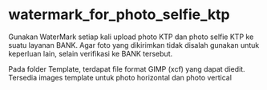 # watermark_for_photo_selfie_ktp

Gunakan WaterMark setiap kali upload photo KTP dan photo selfie KTP ke suatu layanan BANK.
Agar foto yang dikirimkan tidak disalah gunakan untuk keperluan lain, selain verifikasi ke BANK tersebut.

Pada folder Template, terdapat file format GIMP (xcf) yang dapat diedit. Tersedia images template untuk photo horizontal dan photo vertical

